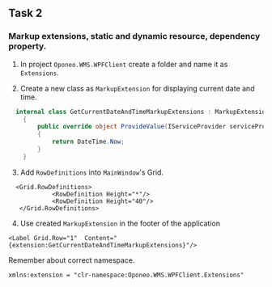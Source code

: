 ## Task 2

### Markup extensions, static and dynamic resource, dependency property.

1. In project `Oponeo.WMS.WPFClient` create a folder and name it as `Extensions`.

2. Create a new class as `MarkupExtension` for displaying current date and time.

```cs
  internal class GetCurrentDateAndTimeMarkupExtensions : MarkupExtension
    {
        public override object ProvideValue(IServiceProvider serviceProvider)
        {
            return DateTime.Now;
        }
    }
```

3. Add `RowDefinitions` into `MainWindow`'s Grid.

```
  <Grid.RowDefinitions>
            <RowDefinition Height="*"/>
            <RowDefinition Height="40"/>
   </Grid.RowDefinitions>
```

4. Use created `MarkupExtension` in the footer of the application

```
<Label Grid.Row="1"  Content="{extension:GetCurrentDateAndTimeMarkupExtensions}"/>
```

Remember about correct namespace.
```
xmlns:extension = "clr-namespace:Oponeo.WMS.WPFClient.Extensions"
```
